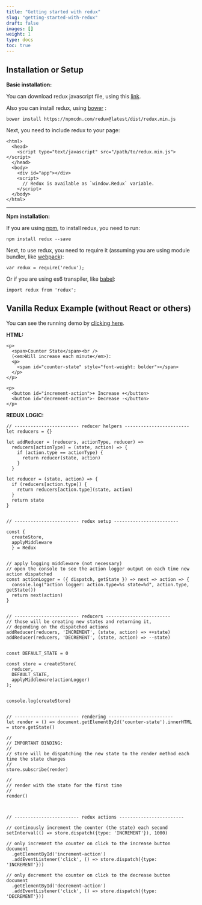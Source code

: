 ```yaml
---
title: "Getting started with redux"
slug: "getting-started-with-redux"
draft: false
images: []
weight: 1
type: docs
toc: true
---
```


## Installation or Setup
**Basic installation:**

You can download redux javascript file, using this [link][1].

Also you can install redux, using [bower][2] :

    bower install https://npmcdn.com/redux@latest/dist/redux.min.js



Next, you need to include redux to your page:

<!-- language: lang-html -->

    <html>
      <head>
        <script type="text/javascript" src="/path/to/redux.min.js"></script>
      </head>
      <body>
        <div id="app"></div>
        <script>
          // Redux is available as `window.Redux` variable.
        </script>
      </body>
    </html>

<hr/>

**Npm installation:**

If you are using [npm][3], to install redux, you need to run:

    npm install redux --save

Next, to use redux, you need to require it (assuming you are using module bundler, like [webpack][4]):

<!-- language: lang-js -->

    var redux = require('redux');
Or if you are using es6 transpiler, like [babel][5]:

<!-- language: lang-js -->

    import redux from 'redux';


  [1]: https://npmcdn.com/redux@latest/dist/redux.min.js
  [2]: http://bower.io
  [3]: https://www.npmjs.com/
  [4]: http://webpack.github.io
  [5]: http://babeljs.io

## Vanilla Redux Example (without React or others)
You can see the running demo by [clicking here](https://jsfiddle.net/inancgumus/e3067seu/).

**HTML:**

<!-- language: lang-html -->

    <p>
      <span>Counter State</span><br />
      (<em>Will increase each minute</em>):
      <p>
        <span id="counter-state" style="font-weight: bolder"></span>
      </p>
    </p>

    <p>
      <button id="increment-action">+ Increase +</button>
      <button id="decrement-action">- Decrease -</button>
    </p>

**REDUX LOGIC:**

<!-- language: lang-js -->

    // ------------------------ reducer helpers ------------------------
    let reducers = {}

    let addReducer = (reducers, actionType, reducer) =>
      reducers[actionType] = (state, action) => {
        if (action.type == actionType) {
          return reducer(state, action)
        }
      }

    let reducer = (state, action) => {
      if (reducers[action.type]) {
        return reducers[action.type](state, action)
      }
      return state
    }


    // ------------------------ redux setup ------------------------

    const { 
      createStore,
      applyMiddleware
      } = Redux


    // apply logging middleware (not necessary)
    // open the console to see the action logger output on each time new action dispatched
    const actionLogger = ({ dispatch, getState }) => next => action => {
      console.log("action logger: action.type=%s state=%d", action.type, getState())
      return next(action)
    }


    // ------------------------ reducers ------------------------
    // those will be creating new states and returning it,
    // depending on the dispatched actions
    addReducer(reducers, 'INCREMENT', (state, action) => ++state)
    addReducer(reducers, 'DECREMENT', (state, action) => --state)


    const DEFAULT_STATE = 0

    const store = createStore(
      reducer, 
      DEFAULT_STATE, 
      applyMiddleware(actionLogger)
    );


    console.log(createStore)


    // ------------------------ rendering ------------------------
    let render = () => document.getElementById('counter-state').innerHTML = store.getState()

    //
    // IMPORTANT BINDING:
    //
    // store will be dispatching the new state to the render method each time the state changes
    //
    store.subscribe(render)

    //
    // render with the state for the first time
    //
    render()



    // ------------------------ redux actions ------------------------

    // continously increment the counter (the state) each second
    setInterval(() => store.dispatch({type: 'INCREMENT'}), 1000)

    // only increment the counter on click to the increase button
    document
      .getElementById('increment-action')
      .addEventListener('click', () => store.dispatch({type: 'INCREMENT'}))

    // only decrement the counter on click to the decrease button
    document
      .getElementById('decrement-action')
      .addEventListener('click', () => store.dispatch({type: 'DECREMENT'}))

